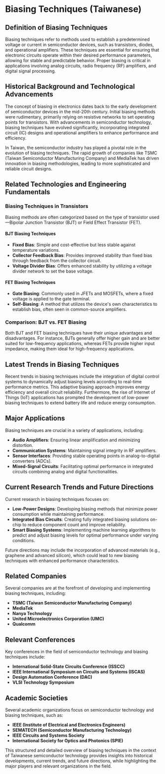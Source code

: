 # Biasing Techniques (Taiwanese)

## Definition of Biasing Techniques

Biasing techniques refer to methods used to establish a predetermined voltage or current in semiconductor devices, such as transistors, diodes, and operational amplifiers. These techniques are essential for ensuring that electronic circuits operate within their desired performance parameters, allowing for stable and predictable behavior. Proper biasing is critical in applications involving analog circuits, radio frequency (RF) amplifiers, and digital signal processing.

## Historical Background and Technological Advancements

The concept of biasing in electronics dates back to the early development of semiconductor devices in the mid-20th century. Initial biasing methods were rudimentary, primarily relying on resistive networks to set operating points for transistors. With advancements in semiconductor technology, biasing techniques have evolved significantly, incorporating integrated circuit (IC) designs and operational amplifiers to enhance performance and efficiency.

In Taiwan, the semiconductor industry has played a pivotal role in the evolution of biasing techniques. The rapid growth of companies like TSMC (Taiwan Semiconductor Manufacturing Company) and MediaTek has driven innovation in biasing methodologies, leading to more sophisticated and reliable circuit designs.

## Related Technologies and Engineering Fundamentals

### Biasing Techniques in Transistors

Biasing methods are often categorized based on the type of transistor used—Bipolar Junction Transistor (BJT) or Field Effect Transistor (FET). 

#### BJT Biasing Techniques
- **Fixed Bias**: Simple and cost-effective but less stable against temperature variations.
- **Collector Feedback Bias**: Provides improved stability than fixed bias through feedback from the collector circuit.
- **Voltage Divider Bias**: Offers enhanced stability by utilizing a voltage divider network to set the base voltage.

#### FET Biasing Techniques
- **Gate Biasing**: Commonly used in JFETs and MOSFETs, where a fixed voltage is applied to the gate terminal.
- **Self-Biasing**: A method that utilizes the device's own characteristics to establish bias, often seen in common-source amplifiers.

### Comparison: BJT vs. FET Biasing

Both BJT and FET biasing techniques have their unique advantages and disadvantages. For instance, BJTs generally offer higher gain and are better suited for low-frequency applications, whereas FETs provide higher input impedance, making them ideal for high-frequency applications.

## Latest Trends in Biasing Techniques

Recent trends in biasing techniques include the integration of digital control systems to dynamically adjust biasing levels according to real-time performance metrics. This adaptive biasing approach improves energy efficiency and overall circuit reliability. Furthermore, the rise of Internet of Things (IoT) applications has prompted the development of low-power biasing techniques to extend battery life and reduce energy consumption.

## Major Applications

Biasing techniques are crucial in a variety of applications, including:

- **Audio Amplifiers**: Ensuring linear amplification and minimizing distortion.
- **Communication Systems**: Maintaining signal integrity in RF amplifiers.
- **Sensor Interfaces**: Providing stable operating points in analog-to-digital converters (ADCs).
- **Mixed-Signal Circuits**: Facilitating optimal performance in integrated circuits combining analog and digital functionalities.

## Current Research Trends and Future Directions

Current research in biasing techniques focuses on:

- **Low-Power Designs**: Developing biasing methods that minimize power consumption while maintaining performance.
- **Integrated Bias Circuits**: Creating fully integrated biasing solutions on-chip to reduce component count and improve reliability.
- **Smart Biasing Systems**: Implementing machine learning algorithms to predict and adjust biasing levels for optimal performance under varying conditions.

Future directions may include the incorporation of advanced materials (e.g., graphene and advanced silicon), which could lead to new biasing techniques with enhanced performance characteristics.

## Related Companies

Several companies are at the forefront of developing and implementing biasing techniques, including:

- **TSMC (Taiwan Semiconductor Manufacturing Company)**
- **MediaTek**
- **Nanya Technology**
- **United Microelectronics Corporation (UMC)**
- **Qualcomm**

## Relevant Conferences

Key conferences in the field of semiconductor technology and biasing techniques include:

- **International Solid-State Circuits Conference (ISSCC)**
- **IEEE International Symposium on Circuits and Systems (ISCAS)**
- **Design Automation Conference (DAC)**
- **VLSI Technology Symposium**

## Academic Societies

Several academic organizations focus on semiconductor technology and biasing techniques, such as:

- **IEEE (Institute of Electrical and Electronics Engineers)**
- **SEMATECH (Semiconductor Manufacturing Technology)**
- **IEEE Circuits and Systems Society**
- **International Society for Optics and Photonics (SPIE)**

This structured and detailed overview of biasing techniques in the context of Taiwanese semiconductor technology provides insights into historical developments, current trends, and future directions, while highlighting the major players and relevant organizations in the field.